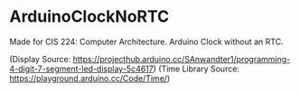 # ArduinoClockNoRTC
Made for CIS 224: Computer Architecture.
Arduino Clock without an RTC.

(Display Source: https://projecthub.arduino.cc/SAnwandter1/programming-4-digit-7-segment-led-display-5c4617)
(Time Library Source: https://playground.arduino.cc/Code/Time/)
